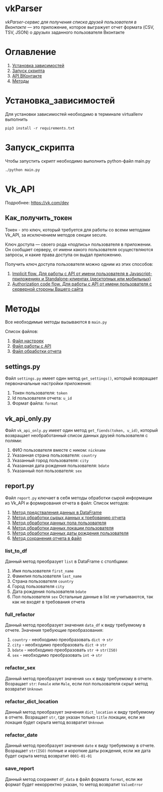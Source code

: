 # vkParser
_vkParser-сервис для получения списка друзей пользователя в Вконтакте_ — это приложение, которое выгражует отчет формата (CSV, TSV, JSON) о друзьях заданного пользователя Вконтакте
# Оглавление

1. [Установка зависимостей](#Установка_зависимостей)
2. [Запуск скрипта](#Запуск_скрипта)
3. [API ВКонтакте](#Vk_API)
4. [Методы](#Методы)


# Установка_зависимостей

Для установки зависимостей необходимо в терминале virtuallenv выполнить
	
```
pip3 install -r requirements.txt
```

# Запуск_скрипта

Чтобы запустить скрипт необходимо выполнить python-файл main.py

```
./python main.py
```	

# Vk_API

Подробнее: https://vk.com/dev

## Как_получить_токен

Токен - это ключ, который требуется для работы со всеми методами Vk_API, за исключением методов секции secure.

Ключ доступа — своего рода «подпись» пользователя в приложении. Он сообщает серверу, от имени какого пользователя осуществляются запросы, и какие права доступа он выдал приложению.

Получить ключ доступа пользователя можно одним из этих способов:

1. [Implicit flow. Для работы с API от имени пользователя в Javascript-приложениях и Standalone-клиентах (десктопных или мобильных)](https://vk.com/dev/implicit_flow_user)
2. [Authorization code flow. Для работы с API от имени пользователя с серверной стороны Вашего сайта](https://vk.com/dev/authcode_flow_user)

# Методы

Все необходимые методы вызываются в `main.py`

Список файлов:

1. [Файл настроек](#settings.py)
2. [Файл работы с API](#vk_api_only.py)
3. [Файл обработки отчета](#report.py)

## settings.py

Файл `settings.py` имеет один метод `get_settings()`, который возвращает первоначальные настройки приложения:

1. Токен пользователя: `token`
2. Id пользователя отчета: `u_id`
3. Формат файла: `format`


## vk_api_only.py

Файл `vk_api_only.py` имеет один метод `get_fiends(token, u_id)`, который возвращает необработанный список данных друзей пользователя с полями:

1. ФИО пользователя вместе с ником: `nickname`
2. Указанная страна пользователя: `country`
3. Указанный город пользователя: `city`
4. Указанная дата рождения пользователя: `bdate`
5. Указанный пол пользователя: `sex`

## report.py

Файл `report.py` ключает в себя методы обработки сырой информации из Vk_API и формирования отчета в файл:
Список методов:

1. [Метод предстваления данных в DataFrame](#list_to_df)
2. [Метод обработки сырых данных к требованию отчета](#full_refactor)
3. [Метод обработки данных пола пользователя](#refactor_sex)
4. [Метод обработки данных локации пользователя](#refactor_dict_location)
5. [Метод обработки данных даты рождения пользователя](#refactor_date)
6. [Метод сохранения отчета в файл](#save_report)

### list_to_df

Данный метод преобразует `list` в DataFrame с столбцами:

1. Имя пользователя `first_name`
2. Фамилия пользователя `last_name`
3. Страна пользователя `country`
4. Город пользователя `city`
5. Дата рождения пользователя `bdate`
6. Пол пользователя `sex`
Остальные данные в list не учитываются, так как не входят в требования отчета 

### full_refactor

Данный метод преобразует значения `data_df` к виду требуемому в отчете. Значения требующие преобразования:

1. `country` - необходимо преобразовать `dict` -> `str`
2. `city` - необходимо преобразовать `dict` -> `str`
3. `bdate` - необходимо преобразовать `str` -> `str(ISO)`
4. `sex` - необходимо преобразовать `int` -> `str`

### refactor_sex

Данный метод преобразует значения `sex` к виду требуемому в отчете.
Возращает `str`: `Female` или `Male`, если пол пользователя скрыт метод возвратит `Unknown`

### refactor_dict_location

Данный метод преобразует значения `dict_location` к виду требуемому в отчете.
Возращает `str`, где указан только `title` локации, если же локация будет скрыта метод возвратит `Unknown`

### refactor_date

Данный метод преобразует значения `date` к виду требуемому в отчете.
Возращает `str(ISO)` полные и короткие даты рождения, если же дата будет скрыта метод возвратит `0001-01-01`

### save_report

Данный метод сохраняет `df_data` в файл формата `format`, если же формат будет некорректно указан, то метод возвратит `ValueError`

